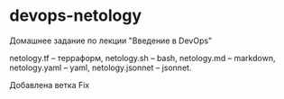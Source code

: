 # devops-netology



Домашнее задание по лекции "Введение в DevOps"

netology.tf – терраформ,
netology.sh – bash,
netology.md – markdown,
netology.yaml – yaml,
netology.jsonnet – jsonnet.


Добавлена ветка Fix